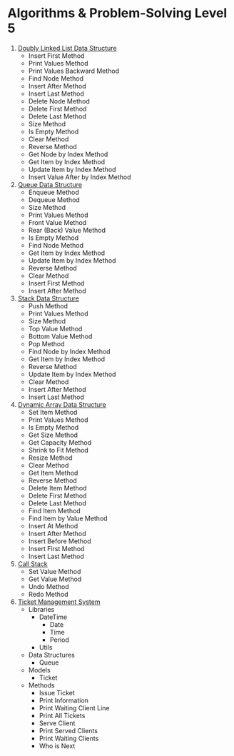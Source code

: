 # Algorithms & Problem-Solving Level 5

1. [Doubly Linked List Data Structure](src/_1_doubly_linked_list_data_structure)
    - Insert First Method
    - Print Values Method
    - Print Values Backward Method
    - Find Node Method
    - Insert After Method
    - Insert Last Method
    - Delete Node Method
    - Delete First Method
    - Delete Last Method
    - Size Method
    - Is Empty Method
    - Clear Method
    - Reverse Method
    - Get Node by Index Method
    - Get Item by Index Method
    - Update Item by Index Method
    - Insert Value After by Index Method
2. [Queue Data Structure](src/_2_queue_data_structure)
    - Enqueue Method
    - Dequeue Method
    - Size Method
    - Print Values Method
    - Front Value Method
    - Rear (Back) Value Method
    - Is Empty Method
    - Find Node Method
    - Get Item by Index Method
    - Update Item by Index Method
    - Reverse Method
    - Clear Method
    - Insert First Method
    - Insert After Method
3. [Stack Data Structure](src/_3_stack_data_structure)
    - Push Method
    - Print Values Method
    - Size Method
    - Top Value Method
    - Bottom Value Method
    - Pop Method
    - Find Node by Index Method
    - Get Item by Index Method
    - Reverse Method
    - Update Item by Index Method
    - Clear Method
    - Insert After Method
    - Insert Last Method
4. [Dynamic Array Data Structure](src/_4_dynamic_array_data_structure)
    - Set Item Method
    - Print Values Method
    - Is Empty Method
    - Get Size Method
    - Get Capacity Method
    - Shrink to Fit Method
    - Resize Method
    - Clear Method
    - Get Item Method
    - Reverse Method
    - Delete Item Method
    - Delete First Method
    - Delete Last Method
    - Find Item Method
    - Find Item by Value Method
    - Insert At Method
    - Insert After Method
    - Insert Before Method
    - Insert First Method
    - Insert Last Method
5. [Call Stack](src/_5_call_stack)
    - Set Value Method
    - Get Value Method
    - Undo Method
    - Redo Method
6. [Ticket Management System](src/_6_ticket_management_system)
    - Libraries
        - DateTime
            - Date
            - Time
            - Period
        - Utils
    - Data Structures
        - Queue
    - Models
        - Ticket
    - Methods
        - Issue Ticket
        - Print Information
        - Print Waiting Client Line
        - Print All Tickets
        - Serve Client
        - Print Served Clients
        - Print Waiting Clients
        - Who is Next